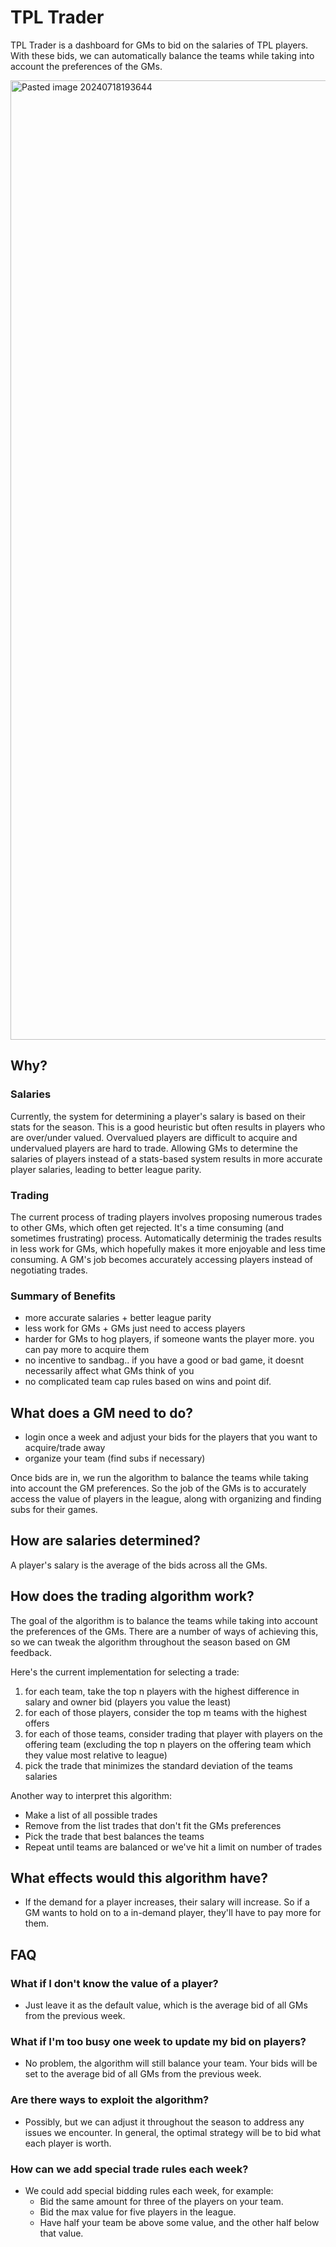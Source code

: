 # TPL Trader

TPL Trader is a dashboard for GMs to bid on the salaries of TPL players. With these bids, we can automatically balance the teams while taking into account the preferences of the GMs.

<img width="1535" alt="Pasted image 20240718193644" src="https://github.com/user-attachments/assets/fcba35dc-243b-41de-80e2-fb7517a9910e">

## Why?

### Salaries
Currently, the system for determining a player's salary is based on their stats for the season. This is a good heuristic but often results in players who are over/under valued. Overvalued players are difficult to acquire and undervalued players are hard to trade. 
Allowing GMs to determine the salaries of players instead of a stats-based system results in more accurate player salaries, leading to better league parity.

### Trading
The current process of trading players involves proposing numerous trades to other GMs, which often get rejected. It's a time consuming (and sometimes frustrating) process. 
Automatically determinig the trades results in less work for GMs, which hopefully makes it more enjoyable and less time consuming. A GM's job becomes accurately accessing players instead of negotiating trades.

### Summary of Benefits
- more accurate salaries + better league parity
- less work for GMs + GMs just need to access players 
- harder for GMs to hog players, if someone wants the player more. you can pay more to acquire them
- no incentive to sandbag.. if you have a good or bad game, it doesnt necessarily affect what GMs think of you 
- no complicated team cap rules based on wins and point dif. 


## What does a GM need to do?
- login once a week and adjust your bids for the players that you want to acquire/trade away
- organize your team (find subs if necessary)

Once bids are in, we run the algorithm to balance the teams while taking into account the GM preferences. 
So the job of the GMs is to accurately access the value of players in the league, along with organizing and finding subs for their games.


## How are salaries determined?
A player's salary is the average of the bids across all the GMs.


## How does the trading algorithm work?
The goal of the algorithm is to balance the teams while taking into account the preferences of the GMs.
There are a number of ways of achieving this, so we can tweak the algorithm throughout the season based on GM feedback.

Here's the current implementation for selecting a trade:
1. for each team, take the top n players with the highest difference in salary and owner bid (players you value the least)
2. for each of those players, consider the top m teams with the highest offers
3. for each of those teams, consider trading that player with players on the offering team (excluding the top n players on the offering team which they value most relative to league)
4. pick the trade that minimizes the standard deviation of the teams salaries

Another way to interpret this algorithm:
- Make a list of all possible trades
- Remove from the list trades that don't fit the GMs preferences
- Pick the trade that best balances the teams
- Repeat until teams are balanced or we've hit a limit on number of trades

## What effects would this algorithm have?
- If the demand for a player increases, their salary will increase. So if a GM wants to hold on to a in-demand player, they'll have to pay more for them. 



## FAQ

### What if I don't know the value of a player?
- Just leave it as the default value, which is the average bid of all GMs from the previous week.

### What if I'm too busy one week to update my bid on players?
- No problem, the algorithm will still balance your team. Your bids will be set to the average bid of all GMs from the previous week.

### Are there ways to exploit the algorithm?
- Possibly, but we can adjust it throughout the season to address any issues we encounter. In general, the optimal strategy will be to bid what each player is worth.

### How can we add special trade rules each week?
- We could add special bidding rules each week, for example:
  - Bid the same amount for three of the players on your team.
  - Bid the max value for five players in the league.
  - Have half your team be above some value, and the other half below that value. 



<br>
<br>


